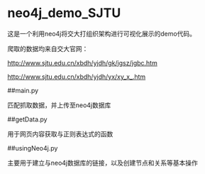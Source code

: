 # neo4j_demo_SJTU
这是一个利用neo4j将交大打组织架构进行可视化展示的demo代码。

爬取的数据均来自交大官网：

http://www.sjtu.edu.cn/xbdh/yjdh/gk/jgsz/jgbc.htm

http://www.sjtu.edu.cn/xbdh/yjdh/yx/xy_x_.htm


##main.py

匹配抓取数据，并上传至neo4j数据库

##getData.py

用于网页内容获取与正则表达式的函数

##usingNeo4j.py

主要用于建立与neo4j数据库的链接，以及创建节点和关系等基本操作

